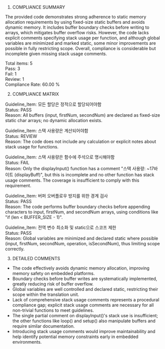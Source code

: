 1) COMPLIANCE SUMMARY

The provided code demonstrates strong adherence to static memory allocation requirements by using fixed-size static buffers and avoids dynamic memory. It includes buffer boundary checks before writing to arrays, which mitigates buffer overflow risks. However, the code lacks explicit comments specifying stack usage per function, and although global variables are minimized and marked static, some minor improvements are possible in fully restricting scope. Overall, compliance is considerable but incomplete given missing stack usage comments.

Total items: 5  
Pass: 3  
Fail: 1  
Review: 1  
Compliance Rate: 60.00 %

2) COMPLIANCE MATRIX

Guideline_Item: 모든 할당은 정적으로 할당되어야함  
Status: PASS  
Reason: All buffers (input, firstNum, secondNum) are declared as fixed-size static char arrays; no dynamic allocation exists.

Guideline_Item: 스택 사용량은 계산되어야함  
Status: REVIEW  
Reason: The code does not include any calculation or explicit notes about stack usage for functions.

Guideline_Item: 스택 사용량은 함수에 주석으로 명시해야함  
Status: FAIL  
Reason: Only the displayInput() function has a comment "스택 사용량: ~17바이트 (displayBuff)", but this is incomplete and no other function has stack usage comments. The coverage is insufficient to comply with this requirement.

Guideline_Item: 버퍼 오버플로우 방지를 위한 경계 검사  
Status: PASS  
Reason: The code performs buffer boundary checks before appending characters to input, firstNum, and secondNum arrays, using conditions like "if (len < BUFFER_SIZE - 1)".

Guideline_Item: 전역 변수 최소화 및 static으로 스코프 제한  
Status: PASS  
Reason: Global variables are minimized and declared static where possible (input, firstNum, secondNum, operation, isSecondNum), thus limiting scope correctly.

3) DETAILED COMMENTS

- The code effectively avoids dynamic memory allocation, improving memory safety on embedded platforms.  
- Boundary checks before buffer writes are systematically implemented, greatly reducing risk of buffer overflow.  
- Global variables are well controlled and declared static, restricting their scope within the translation unit.  
- Lack of comprehensive stack usage comments represents a procedural compliance gap; explicit stack usage comments are necessary for all non-trivial functions to meet guidelines.  
- The single partial comment on displayInput()'s stack use is insufficient; the other functions like loop() and setup() also manipulate buffers and require similar documentation.  
- Introducing stack usage comments would improve maintainability and help identify potential memory constraints early in embedded environments.
